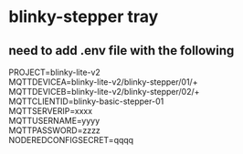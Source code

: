 # blinky-stepper tray
## need to add .env file with the following
PROJECT=blinky-lite-v2  
MQTTDEVICEA=blinky-lite-v2/blinky-stepper/01/+  
MQTTDEVICEB=blinky-lite-v2/blinky-stepper/02/+  
MQTTCLIENTID=blinky-basic-stepper-01  
MQTTSERVERIP=xxxx  
MQTTUSERNAME=yyyy  
MQTTPASSWORD=zzzz  
NODEREDCONFIGSECRET=qqqq  


